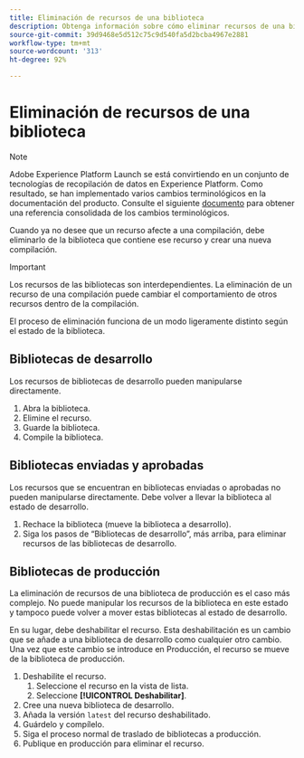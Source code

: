 ```yaml
---
title: Eliminación de recursos de una biblioteca
description: Obtenga información sobre cómo eliminar recursos de una biblioteca de etiquetas.
source-git-commit: 39d9468e5d512c75c9d540fa5d2bcba4967e2881
workflow-type: tm+mt
source-wordcount: '313'
ht-degree: 92%

---
```


# Eliminación de recursos de una biblioteca

>[!NOTE]
>
>Adobe Experience Platform Launch se está convirtiendo en un conjunto de tecnologías de recopilación de datos en Experience Platform. Como resultado, se han implementado varios cambios terminológicos en la documentación del producto. Consulte el siguiente [documento](../../term-updates.md) para obtener una referencia consolidada de los cambios terminológicos.

Cuando ya no desee que un recurso afecte a una compilación, debe eliminarlo de la biblioteca que contiene ese recurso y crear una nueva compilación.

>[!IMPORTANT]
>
>Los recursos de las bibliotecas son interdependientes. La eliminación de un recurso de una compilación puede cambiar el comportamiento de otros recursos dentro de la compilación.

El proceso de eliminación funciona de un modo ligeramente distinto según el estado de la biblioteca.

## Bibliotecas de desarrollo

Los recursos de bibliotecas de desarrollo pueden manipularse directamente.

1. Abra la biblioteca.
1. Elimine el recurso.
1. Guarde la biblioteca.
1. Compile la biblioteca.

## Bibliotecas enviadas y aprobadas

Los recursos que se encuentran en bibliotecas enviadas o aprobadas no pueden manipularse directamente. Debe volver a llevar la biblioteca al estado de desarrollo.

1. Rechace la biblioteca (mueve la biblioteca a desarrollo).
1. Siga los pasos de “Bibliotecas de desarrollo”, más arriba, para eliminar recursos de las bibliotecas de desarrollo.

## Bibliotecas de producción

La eliminación de recursos de una biblioteca de producción es el caso más complejo. No puede manipular los recursos de la biblioteca en este estado y tampoco puede volver a mover estas bibliotecas al estado de desarrollo.

En su lugar, debe deshabilitar el recurso. Esta deshabilitación es un cambio que se añade a una biblioteca de desarrollo como cualquier otro cambio. Una vez que este cambio se introduce en Producción, el recurso se mueve de la biblioteca de producción.

1. Deshabilite el recurso.
   1. Seleccione el recurso en la vista de lista.
   1. Seleccione **[!UICONTROL Deshabilitar]**.
1. Cree una nueva biblioteca de desarrollo.
1. Añada la versión `latest` del recurso deshabilitado.
1. Guárdelo y compílelo.
1. Siga el proceso normal de traslado de bibliotecas a producción.
1. Publique en producción para eliminar el recurso.
